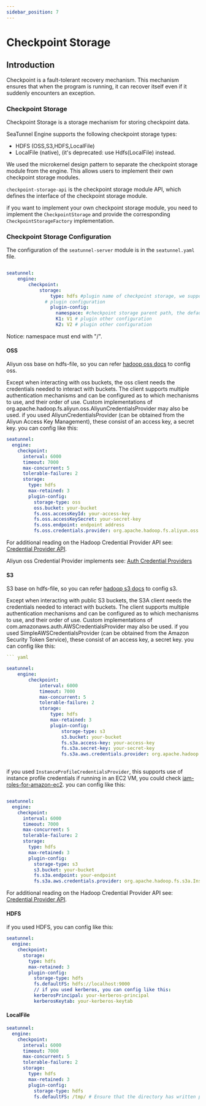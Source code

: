 ```yaml
---
sidebar_position: 7
---
```


# Checkpoint Storage
## Introduction
Checkpoint is a fault-tolerant recovery mechanism. This mechanism ensures that when the program is running, it can recover itself even if it suddenly encounters an exception.

### Checkpoint Storage
Checkpoint Storage is a storage mechanism for storing checkpoint data. 

SeaTunnel Engine supports the following checkpoint storage types:

- HDFS (OSS,S3,HDFS,LocalFile)
- LocalFile (native), (it's deprecated: use Hdfs(LocalFile) instead.

We used the microkernel design pattern to separate the checkpoint storage module from the engine. This allows users to implement their own checkpoint storage modules.

`checkpoint-storage-api` is the checkpoint storage module API, which defines the interface of the checkpoint storage module.

if you want to implement your own checkpoint storage module, you need to implement the `CheckpointStorage` and provide the corresponding `CheckpointStorageFactory` implementation.


### Checkpoint Storage Configuration
The configuration of the `seatunnel-server` module is in the `seatunnel.yaml` file.
```yaml

seatunnel:
    engine:
        checkpoint:
            storage:
                type: hdfs #plugin name of checkpoint storage, we support hdfs(S3, local, hdfs), localfile (native local file) is the default, but this plugin is de
              # plugin configuration
                plugin-config: 
                  namespace: #checkpoint storage parent path, the default value is /seatunnel/checkpoint/
                  K1: V1 # plugin other configuration
                  K2: V2 # plugin other configuration   
```
Notice: namespace must end with "/".

#### OSS
Aliyun oss base on hdfs-file, so you can refer [hadoop oss docs](https://hadoop.apache.org/docs/stable/hadoop-aliyun/tools/hadoop-aliyun/index.html) to config oss.

Except when interacting with oss buckets, the oss client needs the credentials needed to interact with buckets.
The client supports multiple authentication mechanisms and can be configured as to which mechanisms to use, and their order of use. Custom implementations of org.apache.hadoop.fs.aliyun.oss.AliyunCredentialsProvider may also be used.
if you used AliyunCredentialsProvider (can be obtained from the Aliyun Access Key Management), these consist of an access key, a secret key.
you can config like this:
```yaml
seatunnel:
  engine:
    checkpoint:
      interval: 6000
      timeout: 7000
      max-concurrent: 5
      tolerable-failure: 2
      storage:
        type: hdfs
        max-retained: 3
        plugin-config:
          storage-type: oss
          oss.bucket: your-bucket
          fs.oss.accessKeyId: your-access-key
          fs.oss.accessKeySecret: your-secret-key
          fs.oss.endpoint: endpoint address
          fs.oss.credentials.provider: org.apache.hadoop.fs.aliyun.oss.AliyunCredentialsProvider
```
For additional reading on the Hadoop Credential Provider API see: [Credential Provider API](https://hadoop.apache.org/docs/stable/hadoop-project-dist/hadoop-common/CredentialProviderAPI.html).

Aliyun oss Credential Provider implements see: [Auth Credential Providers](https://github.com/aliyun/aliyun-oss-java-sdk/tree/master/src/main/java/com/aliyun/oss/common/auth)


#### S3
S3 base on hdfs-file, so you can refer [hadoop s3 docs](https://hadoop.apache.org/docs/stable/hadoop-aws/tools/hadoop-aws/index.html) to config s3.

Except when interacting with public S3 buckets, the S3A client needs the credentials needed to interact with buckets.
The client supports multiple authentication mechanisms and can be configured as to which mechanisms to use, and their order of use. Custom implementations of com.amazonaws.auth.AWSCredentialsProvider may also be used.
if you used SimpleAWSCredentialsProvider (can be obtained from the Amazon Security Token Service), these consist of an access key, a secret key.
you can config like this:

```yaml
``` yaml

seatunnel:
    engine:
        checkpoint:
            interval: 6000
            timeout: 7000
            max-concurrent: 5
            tolerable-failure: 2
            storage:
                type: hdfs
                max-retained: 3
                plugin-config:
                    storage-type: s3
                    s3.bucket: your-bucket
                    fs.s3a.access-key: your-access-key
                    fs.s3a.secret-key: your-secret-key
                    fs.s3a.aws.credentials.provider: org.apache.hadoop.fs.s3a.SimpleAWSCredentialsProvider
                    

```
if you used `InstanceProfileCredentialsProvider`, this supports use of instance profile credentials if running in an EC2 VM, you could check [iam-roles-for-amazon-ec2](https://docs.aws.amazon.com/zh_cn/AWSEC2/latest/UserGuide/iam-roles-for-amazon-ec2.html).
you can config like this:
```yaml

seatunnel:
  engine:
    checkpoint:
      interval: 6000
      timeout: 7000
      max-concurrent: 5
      tolerable-failure: 2
      storage:
        type: hdfs
        max-retained: 3
        plugin-config:
          storage-type: s3
          s3.bucket: your-bucket
          fs.s3a.endpoint: your-endpoint
          fs.s3a.aws.credentials.provider: org.apache.hadoop.fs.s3a.InstanceProfileCredentialsProvider
``` 

For additional reading on the Hadoop Credential Provider API see: [Credential Provider API](https://hadoop.apache.org/docs/stable/hadoop-project-dist/hadoop-common/CredentialProviderAPI.html).
#### HDFS
if you used HDFS, you can config like this:
```yaml
seatunnel:
  engine:
    checkpoint:
      storage:
        type: hdfs
        max-retained: 3
        plugin-config:
          storage-type: hdfs
          fs.defaultFS: hdfs://localhost:9000
          // if you used kerberos, you can config like this:
          kerberosPrincipal: your-kerberos-principal
          kerberosKeytab: your-kerberos-keytab  
```


#### LocalFile
```yaml
seatunnel:
  engine:
    checkpoint:
      interval: 6000
      timeout: 7000
      max-concurrent: 5
      tolerable-failure: 2
      storage:
        type: hdfs
        max-retained: 3
        plugin-config:
          storage-type: hdfs
          fs.defaultFS: /tmp/ # Ensure that the directory has written permission 

```
